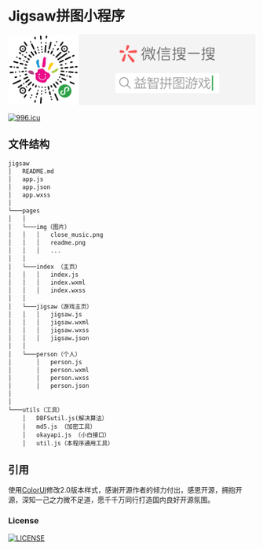 
# Jigsaw拼图小程序 
![微信搜索：益智拼图游戏](https://github.com/Ezoio/jigsaw/blob/master/pages/img/%E6%89%AB%E7%A0%81_%E6%90%9C%E7%B4%A2%E8%81%94%E5%90%88%E4%BC%A0%E6%92%AD%E6%A0%B7%E5%BC%8F-%E6%A0%87%E5%87%86%E8%89%B2%E7%89%88.png)

[![996.icu](https://img.shields.io/badge/link-996.icu-red.svg)](https://996.icu)
## 文件结构
```
jigsaw
│   README.md
│   app.js
│   app.json
│   app.wxss
│
└───pages
│   │
│   └───img（图片）
│   │   │   close_music.png
│   │   │   readme.png
│   │   │   ...
│   │
│   └───index （主页）
│   │   │   index.js
│   │   │   index.wxml
│   │   │   index.wxss
│   │ 
│   └───jigsaw（游戏主页）
│   │   │   jigsaw.js
│   │   │   jigsaw.wxml
│   │   │   jigsaw.wxss
│   │   │   jigsaw.json
│   │
│   └───person（个人）
│       │   person.js
│       │   person.wxml
│       │   person.wxss
│       │   person.json
│ 
│
└───utils（工具）
    │   DBFSutil.js(解决算法）
    │   md5.js （加密工具）
    │   okayapi.js （小白接口）
    │   util.js（本程序通用工具）
```
## 引用
  使用[ColorUI](https://github.com/weilanwl/ColorUI)修改2.0版本样式，感谢开源作者的倾力付出，感恩开源，拥抱开源，深知一己之力微不足道，愿千千万同行打造国内良好开源氛围。


### License
[![LICENSE](https://img.shields.io/badge/license-NPL%20(The%20996%20Prohibited%20License)-blue.svg)](https://github.com/Ezoio/jigsaw/blob/master/LICENSE)

